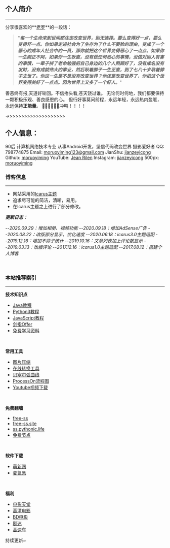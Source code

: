 ## 个人简介

---

分享很喜欢的**[老罗](https://baike.baidu.com/item/%E7%BD%97%E6%B0%B8%E6%B5%A9/26814?fr=aladdin)**的一段话：
>"***每一个生命来到世间都注定改变世界，别无选择。要么变得好一点，要么变得坏一点。你如果走进社会为了生存为了什么不要脸的理由，变成了一个恶心的成年人社会中的一员，那你就把这个世界变得恶心了一点点。如果你一生刚正不阿，如果你一生耿直，没有做任何恶心的事情，没做对别人有害的事情，一辈子拼了老命勉强把自己身边的几个人照顾好了，没有成名没有发财，没有成就伟大的事业，然后耿着脖子一生正直，到了七八十岁耿着脖子去世了。你这一生是不是没有改变世界？你还是改变世界了，你把这个世界变得美好了一点点。因为世界上又多了一个好人。***"


善恶终有报,天道好轮回。不信抬头看,苍天饶过谁。
无论何时何地，我们都要保持一颗积极乐观、善良感恩的心。
但行好事莫问前程，永远年轻，永远热内盈眶，永远保持**正能量**。
💪💪💪💪💪💪冲鸭！！！！

->>>>>>>>>>>>>>>>>>>>

## 个人信息：
90后
计算机网络技术专业
从事Android开发，坚信代码改变世界
摄影爱好者
QQ: 798774875
Email: moruoyiming123@gmail.com
JianShu: [jianzeyicong](https://www.jianshu.com/u/0352e2f94969)
Github: [moruoyiming](https://github.com/moruoyiming?tab=overview)
YouTube: [Jean Rilen](https://www.youtube.com/channel/UCemLDs1nqPnjHN04JCNtmbg?view_as=subscriber)
Instagram: [jianzeyicong](https://www.instagram.com/jianzeyicong/?hl=en)
500px: [moruoyiming](https://500px.com/p/moruoyiming123?view=photos)
<br>

### 博客信息

---

+ 网站采用的[Icarus主题](http://github.com/ppoffice/hexo-theme-icarus) 
+ 追求尽可能的简洁，清晰，易用。
+ 在Icarus主题之上进行了部分修改。

***更新日志：***

--*2020.09.29：增加相册、视频功能*
--*2020.09.18：增加AdSense广告*
--*2020.08.22：改版部分显示，优化速度*
--*2020.06.18：icarus3.0主题适配*
--*2019.12.16：增加不蒜子统计*
--*2019.10.16：文章列表加上评论数显示*
--*2019.03.13：改版评论*
--*2017.12.16：icarus1.0主题适配*
--*2017.08.12：搭建个人博客*

<br>

### 本站推荐索引

---

**技术知识点**
+ [Java教程](https://www.runoob.com/java/java-tutorial.html)
+ [Python3教程](https://www.runoob.com/python3/python3-tutorial.html)
+ [JavaScript教程](https://www.runoob.com/js/js-tutorial.html)
+ [剑指Offer](https://leetcode-cn.com/problemset/lcof/)
+ [免费学习资料](https://github.com/budaLi/-Learning-materials-)

<br>

**常用工具**
+ [图片压缩](https://tinypng.com/)
+ [在线转换工具](https://cn.onlineconvert.com/)
+ [贝塞尔弧曲线](https://cubic-bezier.com/#.17,.67,.83,.67)
+ [ProcessOn流程图](https://www.processon.com/diagrams)
+ [Youtube视频下载](https://www.youtubnow.com/cn/)
<br>

**免费翻墙**
+ [free-ss](https://www.youneed.win/free-ss)
+ [free-ss.site](https://free-ss.site/)
+ [ss.pythonic.life](http://ss.pythonic.life/)
+ [免费节点](https://lncn.org/)
<br>

**软件下载**
+ [萌新网](https://www.macxin.com/)
+ [麦氪派](https://www.waitsun.com/)
<br>

**福利**
+ [电影天堂](https://www.dy2018.com/)
+ [高清电影](http://www.3btjia.com/)
+ [BD电影](https://www.bd-film.cc/tag.jspx)
+ [剧迷](https://gimy.tv/)
+ [高速车](https://gimy.tv/)

持续更新~
<br>

<br>
<br>